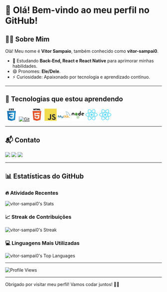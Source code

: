 # 👋 Olá! Bem-vindo ao meu perfil no GitHub!

## 🙋‍♂️ Sobre Mim

Olá! Meu nome é **Vitor Sampaio**, também conhecido como **vitor-sampai0**.

- 🌱 Estudando **Back-End, React e React Native** para aprimorar minhas habilidades.
- 😄 Pronomes: **Ele/Dele**.
- ⚡ Curiosidade: Apaixonado por tecnologia e aprendizado contínuo.

---

## 🚀 Tecnologias que estou aprendendo

<p align="left">
  <a href="https://www.w3schools.com/css/" target="_blank"><img src="https://raw.githubusercontent.com/devicons/devicon/master/icons/css3/css3-original-wordmark.svg" alt="CSS3" width="40" height="40"/></a>
  <a href="https://git-scm.com/" target="_blank"><img src="https://www.vectorlogo.zone/logos/git-scm/git-scm-icon.svg" alt="Git" width="40" height="40"/></a>
  <a href="https://www.w3.org/html/" target="_blank"><img src="https://raw.githubusercontent.com/devicons/devicon/master/icons/html5/html5-original-wordmark.svg" alt="HTML5" width="40" height="40"/></a>
  <a href="https://developer.mozilla.org/en-US/docs/Web/JavaScript" target="_blank"><img src="https://raw.githubusercontent.com/devicons/devicon/master/icons/javascript/javascript-original.svg" alt="JavaScript" width="40" height="40"/></a>
  <a href="https://www.mysql.com/" target="_blank"><img src="https://raw.githubusercontent.com/devicons/devicon/master/icons/mysql/mysql-original-wordmark.svg" alt="MySQL" width="40" height="40"/></a>
  <a href="https://nodejs.org" target="_blank"><img src="https://raw.githubusercontent.com/devicons/devicon/master/icons/nodejs/nodejs-original-wordmark.svg" alt="Node.js" width="40" height="40"/></a>
  <a href="https://react.dev/" target="_blank"><img src="https://raw.githubusercontent.com/devicons/devicon/master/icons/react/react-original.svg" alt="React" width="40" height="40"/></a>
  <a href="https://reactnative.dev/" target="_blank"><img src="https://raw.githubusercontent.com/devicons/devicon/master/icons/react/react-original.svg" alt="React Native" width="40" height="40"/></a>
</p>

---

## 📬 Contato

<div>
  <a href="https://instagram.com/_vitorsampaiolirx" target="_blank"><img src="https://img.shields.io/badge/-Instagram-%23E4405F?style=for-the-badge&logo=instagram&logoColor=white"></a>
  <a href="mailto:contato@vitor.s.lira@aluno.senai.br"><img src="https://img.shields.io/badge/Gmail-D14836?style=for-the-badge&logo=gmail&logoColor=white"></a>
  <a href="https://www.linkedin.com/in/vitor-sampaio-152839241/" target="_blank"><img src="https://img.shields.io/badge/-LinkedIn-%230077B5?style=for-the-badge&logo=linkedin&logoColor=white"></a>
</div>

---

## 📊 Estatísticas do GitHub

### 🔥 Atividade Recentes
![vitor-sampai0's Stats](https://github-readme-stats.vercel.app/api?username=vitor-sampai0&theme=omni&show_icons=true&count_private=true)

### 📈 Streak de Contribuições
![vitor-sampai0's Streak](https://github-readme-streak-stats.herokuapp.com/?user=vitor-sampai0&theme=omni)

### 💻 Linguagens Mais Utilizadas
![vitor-sampai0's Top Languages](https://github-readme-stats.vercel.app/api/top-langs/?username=vitor-sampai0&theme=omni&layout=compact)

---

![Profile Views](https://visitcount.itsvg.in/api?id=vitor-sampai0&label=Profile%20Views&color=12&icon=5&pretty=false)

---

Obrigado por visitar meu perfil! Vamos codar juntos! 🚀😃
